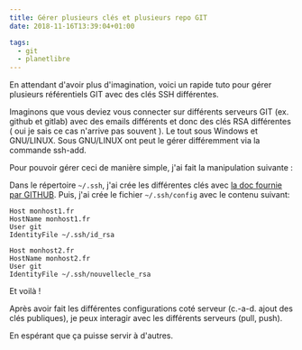 ```yaml
---
title: Gérer plusieurs clés et plusieurs repo GIT
date: 2018-11-16T13:39:04+01:00

tags:
  - git
  - planetlibre
---
```

En attendant d'avoir plus d'imagination, voici un rapide tuto pour gérer plusieurs référentiels GIT avec des clés SSH différentes.

Imaginons que vous deviez vous connecter sur différents serveurs GIT (ex. github et gitlab) avec des emails différents et donc des clés RSA différentes ( oui je sais ce cas n'arrive pas souvent ). Le tout sous Windows et GNU/LINUX. Sous GNU/LINUX ont peut le gérer différemment via la commande ssh-add.

Pour pouvoir gérer ceci de manière simple, j'ai fait la manipulation suivante :

Dans le répertoire ``~/.ssh``, j'ai crée les différentes clés avec [la doc fournie par GITHUB](https://help.github.com/articles/generating-a-new-ssh-key-and-adding-it-to-the-ssh-agent/). Puis, j'ai crée le fichier ``~/.ssh/config`` avec le contenu suivant:


```
Host monhost1.fr
HostName monhost1.fr
User git
IdentityFile ~/.ssh/id_rsa

Host monhost2.fr
HostName monhost2.fr
User git
IdentityFile ~/.ssh/nouvellecle_rsa
```


Et voilà !

Après avoir fait les différentes configurations coté serveur (c.-a-d. ajout des clés publiques), je peux interagir avec les différents serveurs (pull, push).

En espérant que ça puisse servir à d'autres.
